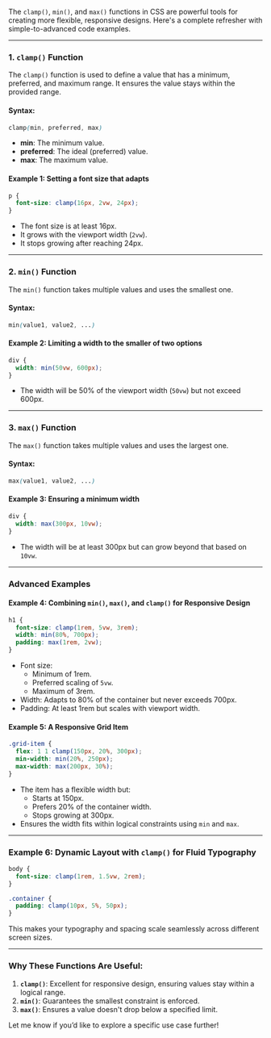 The `clamp()`, `min()`, and `max()` functions in CSS are powerful tools for creating more flexible, responsive designs. Here's a complete refresher with simple-to-advanced code examples.

---

### 1. **`clamp()` Function**

The `clamp()` function is used to define a value that has a minimum, preferred, and maximum range. It ensures the value stays within the provided range.

#### Syntax:

```css
clamp(min, preferred, max)
```

- **min**: The minimum value.
- **preferred**: The ideal (preferred) value.
- **max**: The maximum value.

#### Example 1: Setting a font size that adapts

```css
p {
  font-size: clamp(16px, 2vw, 24px);
}
```

- The font size is at least 16px.
- It grows with the viewport width (`2vw`).
- It stops growing after reaching 24px.

---

### 2. **`min()` Function**

The `min()` function takes multiple values and uses the smallest one.

#### Syntax:

```css
min(value1, value2, ...)
```

#### Example 2: Limiting a width to the smaller of two options

```css
div {
  width: min(50vw, 600px);
}
```

- The width will be 50% of the viewport width (`50vw`) but not exceed 600px.

---

### 3. **`max()` Function**

The `max()` function takes multiple values and uses the largest one.

#### Syntax:

```css
max(value1, value2, ...)
```

#### Example 3: Ensuring a minimum width

```css
div {
  width: max(300px, 10vw);
}
```

- The width will be at least 300px but can grow beyond that based on `10vw`.

---

### Advanced Examples

#### Example 4: Combining `min()`, `max()`, and `clamp()` for Responsive Design

```css
h1 {
  font-size: clamp(1rem, 5vw, 3rem);
  width: min(80%, 700px);
  padding: max(1rem, 2vw);
}
```

- Font size:
  - Minimum of 1rem.
  - Preferred scaling of `5vw`.
  - Maximum of 3rem.
- Width: Adapts to 80% of the container but never exceeds 700px.
- Padding: At least 1rem but scales with viewport width.

#### Example 5: A Responsive Grid Item

```css
.grid-item {
  flex: 1 1 clamp(150px, 20%, 300px);
  min-width: min(20%, 250px);
  max-width: max(200px, 30%);
}
```

- The item has a flexible width but:
  - Starts at 150px.
  - Prefers 20% of the container width.
  - Stops growing at 300px.
- Ensures the width fits within logical constraints using `min` and `max`.

---

### Example 6: Dynamic Layout with `clamp()` for Fluid Typography

```css
body {
  font-size: clamp(1rem, 1.5vw, 2rem);
}

.container {
  padding: clamp(10px, 5%, 50px);
}
```

This makes your typography and spacing scale seamlessly across different screen sizes.

---

### Why These Functions Are Useful:

1. **`clamp()`**: Excellent for responsive design, ensuring values stay within a logical range.
2. **`min()`**: Guarantees the smallest constraint is enforced.
3. **`max()`**: Ensures a value doesn't drop below a specified limit.

Let me know if you’d like to explore a specific use case further!
